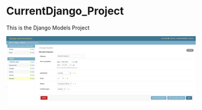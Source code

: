 # CurrentDjango_Project
This is the Django Models Project

![Image of Admin Panel](DJangoadminpanel.png)